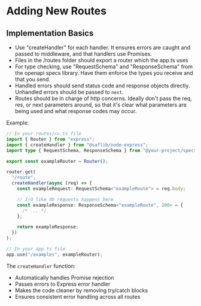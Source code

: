 # Adding New Routes

## Implementation Basics

- Use "createHandler" for each handler. It ensures errors are caught and passed to middleware, and that handlers use Promises.
- Files in the /routes folder should export a router which the app.ts uses
- For type checking, use "RequestSchema" and "ResponseSchema" from the openapi specs library. Have them enforce the types you receive and that you send.
- Handled errors should send status code and response objects directly. Unhandled errors should be passed to `next`.
- Routes should be in charge of http concerns. Ideally don't pass the req, res, or next parameters around, so that it's clear what parameters are being used and what response codes may occur.

Example:

```typescript
// In your routes/<>.ts file
import { Router } from "express";
import { createHandler } from "@saflib/node-express";
import type { RequestSchema, ResponseSchema } from "@your-project/specs-apis";

export const exampleRouter = Router();

router.get(
  "/route",
  createHandler(async (req) => {
    const exampleRequest: RequestSchema<"exampleRoute"> = req.body;

    // I/O like db requests happens here
    const exampleResponse: ResponseSchema<"exampleRoute", 200> = {
      /* ... */
    };

    return exampleResponse;
  })
);

// In your app.ts file
app.use("/examples", exampleRouter);
```

The `createHandler` function:

- Automatically handles Promise rejection
- Passes errors to Express error handler
- Makes the code cleaner by removing try/catch blocks
- Ensures consistent error handling across all routes
